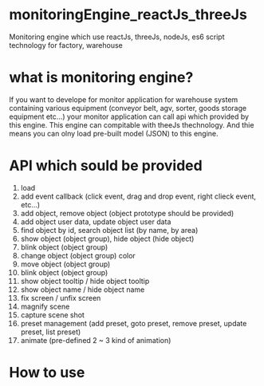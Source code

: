# monitoringEngine_reactJs_threeJs
Monitoring engine which use reactJs, threeJs, nodeJs, es6 script technology for factory, warehouse 

# what is monitoring engine?
If you want to develope for monitor application for warehouse system containing various equipment (conveyor belt, agv, sorter, goods storage equipment etc...) your monitor application can call api which provided by this engine.
This engine can compitable with theeJs thechnology. And thie means you can olny load pre-built model (JSON) to this engine.

# API which sould be provided
1.  load
2.  add event callback (click event, drag and drop event, right clieck event, etc...)
3.  add object, remove object (object prototype should be provided)
4.  add object user data, update object user data
5.  find object by id, search object list (by name, by area)
6.  show object (object group), hide object (hide object)
7.  blink object (object group)
8.  change object (object group) color
9.  move object (object group)
10. blink object (object group)
11. show object tooltip / hide object tooltip
12. show object name / hide object name
13. fix screen / unfix screen
14. magnify scene
15. capture scene shot
16. preset management (add preset, goto preset, remove preset, update preset, list preset)
17. animate (pre-defined 2 ~ 3 kind of animation)


# How to use

